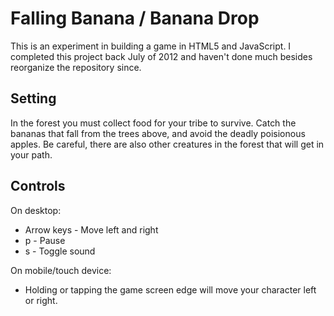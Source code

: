 Falling Banana / Banana Drop
==============

This is an experiment in building a game in HTML5 and JavaScript. I completed this project back July of 2012 and haven't done much besides reorganize the repository since.

## Setting
In the forest you must collect food for your tribe to survive. Catch the bananas that fall from the trees above, and avoid the deadly poisionous apples. Be careful, there are also other creatures in the forest that will get in your path.

## Controls
On desktop:

* Arrow keys - Move left and right
* p - Pause
* s - Toggle sound

On mobile/touch device:

* Holding or tapping the game screen edge will move your character left or right.

